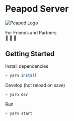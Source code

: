 # Peapod Server

![Peapod Logo](./assets/appLogo.png)

For Friends and Partners\
:couple:
:two_men_holding_hands:
:two_women_holding_hands:

## Getting Started

Install dependencies

```bash
> yarn install
```

Develop (hot reload on save)

```bash
> yarn dev
```

Run

```bash
> yarn start
```

